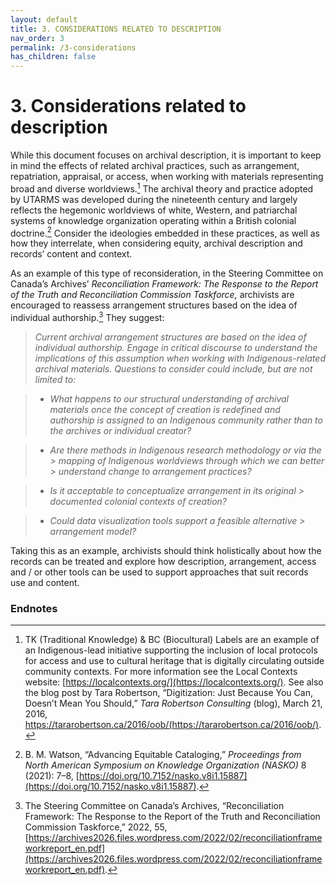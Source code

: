 ```yaml
---
layout: default
title: 3. CONSIDERATIONS RELATED TO DESCRIPTION
nav_order: 3
permalink: /3-considerations
has_children: false
---
```


# 3. Considerations related to description

While this document focuses on archival description, it is important to keep in mind the effects of related archival practices, such as arrangement, repatriation, appraisal, or access, when working with materials representing broad and diverse worldviews.[^4] The archival theory and practice adopted by UTARMS was developed during the nineteenth century and largely reflects the hegemonic worldviews of white, Western, and patriarchal systems of knowledge organization operating within a British colonial doctrine.[^5] Consider the ideologies embedded in these practices, as well as how they interrelate, when considering equity, archival description and records’ content and context.

As an example of this type of reconsideration, in the Steering Committee on Canada’s Archives’ *Reconciliation Framework: The Response to the Report of the Truth and Reconciliation Commission Taskforce,* archivists are encouraged to reassess arrangement structures based on the idea of individual authorship.[^6] They suggest:

> *Current archival arrangement structures are based on the idea of individual authorship. Engage in critical discourse to understand the implications of this assumption when working with Indigenous-related archival materials. Questions to consider could include, but are not limited to:*

> * *What happens to our structural understanding of archival materials once the concept of creation is redefined and authorship is assigned to an Indigenous community rather than to the archives or individual creator?*

> * *Are there methods in Indigenous research methodology or via the > mapping of Indigenous worldviews through which we can better > understand change to arrangement practices?*

> * *Is it acceptable to conceptualize arrangement in its original > documented colonial contexts of creation?*

> * *Could data visualization tools support a feasible alternative > arrangement model?*

Taking this as an example, archivists should think holistically about how the records can be treated and explore how description, arrangement, access and / or other tools can be used to support approaches that suit records use and content.

### Endnotes

[^4]: TK (Traditional Knowledge) & BC (Biocultural) Labels are an example of an Indigenous-lead initiative supporting the inclusion of local protocols for access and use to cultural heritage that is digitally circulating outside community contexts. For more information see the Local Contexts website: [https://localcontexts.org/](https://localcontexts.org/). See also the blog post by Tara Robertson, “Digitization: Just Because You Can, Doesn’t Mean You Should,” *Tara Robertson Consulting* (blog), March 21, 2016, https://tararobertson.ca/2016/oob/(https://tararobertson.ca/2016/oob/). 

[^5]: B. M. Watson, “Advancing Equitable Cataloging,” *Proceedings from North American Symposium on Knowledge Organization (NASKO)* 8 (2021): 7–8, [https://doi.org/10.7152/nasko.v8i1.15887](https://doi.org/10.7152/nasko.v8i1.15887).

[^6]: The Steering Committee on Canada’s Archives, “Reconciliation Framework: The Response to the Report of the Truth and Reconciliation Commission Taskforce,” 2022, 55, [https://archives2026.files.wordpress.com/2022/02/reconciliationframeworkreport_en.pdf](https://archives2026.files.wordpress.com/2022/02/reconciliationframeworkreport_en.pdf).